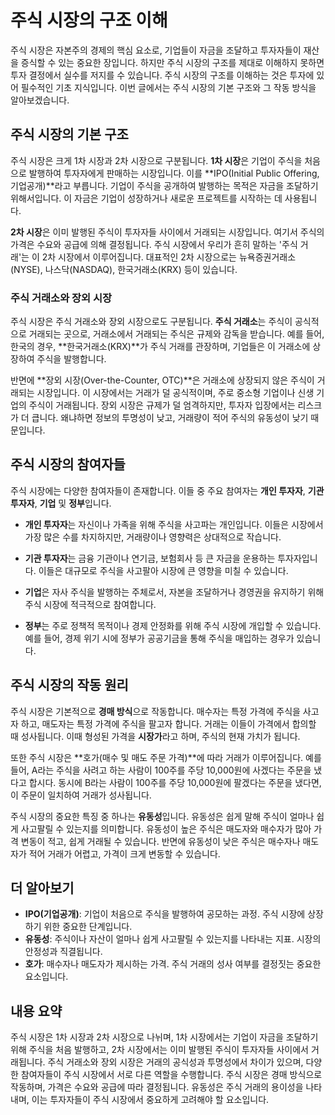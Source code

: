 # 주식 시장의 구조 이해

주식 시장은 자본주의 경제의 핵심 요소로, 기업들이 자금을 조달하고 투자자들이 재산을 증식할 수 있는 중요한 장입니다. 하지만 주식 시장의 구조를 제대로 이해하지 못하면 투자 결정에서 실수를 저지를 수 있습니다. 주식 시장의 구조를 이해하는 것은 투자에 있어 필수적인 기초 지식입니다. 이번 글에서는 주식 시장의 기본 구조와 그 작동 방식을 알아보겠습니다.

## 주식 시장의 기본 구조

주식 시장은 크게 1차 시장과 2차 시장으로 구분됩니다. **1차 시장**은 기업이 주식을 처음으로 발행하여 투자자에게 판매하는 시장입니다. 이를 **IPO(Initial Public Offering, 기업공개)**라고 부릅니다. 기업이 주식을 공개하여 발행하는 목적은 자금을 조달하기 위해서입니다. 이 자금은 기업이 성장하거나 새로운 프로젝트를 시작하는 데 사용됩니다.

**2차 시장**은 이미 발행된 주식이 투자자들 사이에서 거래되는 시장입니다. 여기서 주식의 가격은 수요와 공급에 의해 결정됩니다. 주식 시장에서 우리가 흔히 말하는 '주식 거래'는 이 2차 시장에서 이루어집니다. 대표적인 2차 시장으로는 뉴욕증권거래소(NYSE), 나스닥(NASDAQ), 한국거래소(KRX) 등이 있습니다.

### 주식 거래소와 장외 시장

주식 시장은 주식 거래소와 장외 시장으로도 구분됩니다. **주식 거래소**는 주식이 공식적으로 거래되는 곳으로, 거래소에서 거래되는 주식은 규제와 감독을 받습니다. 예를 들어, 한국의 경우, **한국거래소(KRX)**가 주식 거래를 관장하며, 기업들은 이 거래소에 상장하여 주식을 발행합니다.

반면에 **장외 시장(Over-the-Counter, OTC)**은 거래소에 상장되지 않은 주식이 거래되는 시장입니다. 이 시장에서는 거래가 덜 공식적이며, 주로 중소형 기업이나 신생 기업의 주식이 거래됩니다. 장외 시장은 규제가 덜 엄격하지만, 투자자 입장에서는 리스크가 더 큽니다. 왜냐하면 정보의 투명성이 낮고, 거래량이 적어 주식의 유동성이 낮기 때문입니다.

## 주식 시장의 참여자들

주식 시장에는 다양한 참여자들이 존재합니다. 이들 중 주요 참여자는 **개인 투자자**, **기관 투자자**, **기업** 및 **정부**입니다. 

- **개인 투자자**는 자신이나 가족을 위해 주식을 사고파는 개인입니다. 이들은 시장에서 가장 많은 수를 차지하지만, 거래량이나 영향력은 상대적으로 작습니다.
  
- **기관 투자자**는 금융 기관이나 연기금, 보험회사 등 큰 자금을 운용하는 투자자입니다. 이들은 대규모로 주식을 사고팔아 시장에 큰 영향을 미칠 수 있습니다.

- **기업**은 자사 주식을 발행하는 주체로서, 자본을 조달하거나 경영권을 유지하기 위해 주식 시장에 적극적으로 참여합니다.

- **정부**는 주로 정책적 목적이나 경제 안정화를 위해 주식 시장에 개입할 수 있습니다. 예를 들어, 경제 위기 시에 정부가 공공기금을 통해 주식을 매입하는 경우가 있습니다.

## 주식 시장의 작동 원리

주식 시장은 기본적으로 **경매 방식**으로 작동합니다. 매수자는 특정 가격에 주식을 사고자 하고, 매도자는 특정 가격에 주식을 팔고자 합니다. 거래는 이들이 가격에서 합의할 때 성사됩니다. 이때 형성된 가격을 **시장가**라고 하며, 주식의 현재 가치가 됩니다.

또한 주식 시장은 **호가(매수 및 매도 주문 가격)**에 따라 거래가 이루어집니다. 예를 들어, A라는 주식을 사려고 하는 사람이 100주를 주당 10,000원에 사겠다는 주문을 냈다고 합시다. 동시에 B라는 사람이 100주를 주당 10,000원에 팔겠다는 주문을 냈다면, 이 주문이 일치하여 거래가 성사됩니다.

주식 시장의 중요한 특징 중 하나는 **유동성**입니다. 유동성은 쉽게 말해 주식이 얼마나 쉽게 사고팔릴 수 있는지를 의미합니다. 유동성이 높은 주식은 매도자와 매수자가 많아 가격 변동이 적고, 쉽게 거래될 수 있습니다. 반면에 유동성이 낮은 주식은 매수자나 매도자가 적어 거래가 어렵고, 가격이 크게 변동할 수 있습니다.

## 더 알아보기

- **IPO(기업공개)**: 기업이 처음으로 주식을 발행하여 공모하는 과정. 주식 시장에 상장하기 위한 중요한 단계입니다.
- **유동성**: 주식이나 자산이 얼마나 쉽게 사고팔릴 수 있는지를 나타내는 지표. 시장의 안정성과 직결됩니다.
- **호가**: 매수자나 매도자가 제시하는 가격. 주식 거래의 성사 여부를 결정짓는 중요한 요소입니다.

## 내용 요약

주식 시장은 1차 시장과 2차 시장으로 나뉘며, 1차 시장에서는 기업이 자금을 조달하기 위해 주식을 처음 발행하고, 2차 시장에서는 이미 발행된 주식이 투자자들 사이에서 거래됩니다. 주식 거래소와 장외 시장은 거래의 공식성과 투명성에서 차이가 있으며, 다양한 참여자들이 주식 시장에서 서로 다른 역할을 수행합니다. 주식 시장은 경매 방식으로 작동하며, 가격은 수요와 공급에 따라 결정됩니다. 유동성은 주식 거래의 용이성을 나타내며, 이는 투자자들이 주식 시장에서 중요하게 고려해야 할 요소입니다.